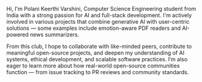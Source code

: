 Hi, I'm Polani Keerthi Varshini, Computer Science Engineering student from India with a strong passion for AI and full-stack development. I'm actively involved in various projects that combine generative AI with user-centric solutions — some examples include emotion-aware PDF readers and AI-powered news summarizers.

From this club, I hope to collaborate with like-minded peers, contribute to meaningful open-source projects, and deepen my understanding of AI systems, ethical development, and scalable software practices. I’m also eager to learn more about how real-world open-source communities function — from issue tracking to PR reviews and community standards.
